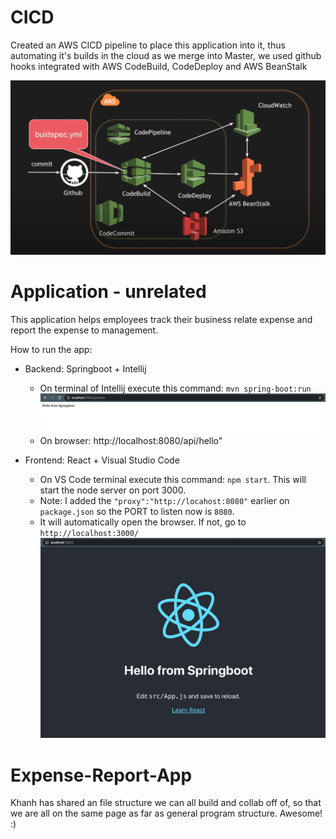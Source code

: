 
# CICD

Created an AWS CICD pipeline to place this application into it, thus automating it's builds in the cloud as we merge into Master, we used github hooks integrated with AWS CodeBuild, CodeDeploy and AWS BeanStalk 

![On React Front-end](./CICD-Architecture.png)

# Application - unrelated

This application helps employees track their business relate expense and report the expense to management.

How to run the app:

- Backend: Springboot + Intellij

   * On terminal of Intellij execute this command:
    `mvn spring-boot:run`
    ![Springboot hello](./docs/images/back-end1.png)
    * On browser: http://localhost:8080/api/hello"

- Frontend: React + Visual Studio Code
    * On VS Code terminal execute this command: `npm start`. This will start the node server on port 3000.
    * Note: I added the `"proxy":"http://locahost:8080"` earlier on `package.json` so the PORT to listen now is `8080`.
    * It will automatically open the browser. If not, go to `http://localhost:3000/`
    ![On React Front-end](./docs/images/front-end1.png)
# Expense-Report-App
Khanh has shared an file structure we can all build and collab off of, so that we are all on the same page as far as general program structure. Awesome! :)

